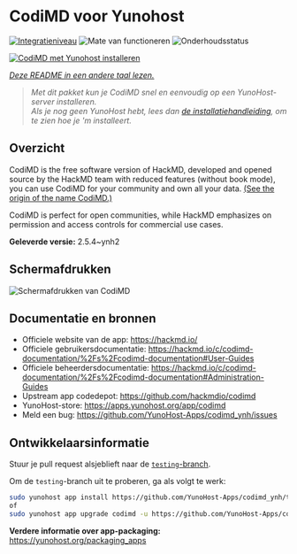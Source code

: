 <!--
NB: Deze README is automatisch gegenereerd door <https://github.com/YunoHost/apps/tree/master/tools/readme_generator>
Hij mag NIET handmatig aangepast worden.
-->

# CodiMD voor Yunohost

[![Integratieniveau](https://dash.yunohost.org/integration/codimd.svg)](https://ci-apps.yunohost.org/ci/apps/codimd/) ![Mate van functioneren](https://ci-apps.yunohost.org/ci/badges/codimd.status.svg) ![Onderhoudsstatus](https://ci-apps.yunohost.org/ci/badges/codimd.maintain.svg)

[![CodiMD met Yunohost installeren](https://install-app.yunohost.org/install-with-yunohost.svg)](https://install-app.yunohost.org/?app=codimd)

*[Deze README in een andere taal lezen.](./ALL_README.md)*

> *Met dit pakket kun je CodiMD snel en eenvoudig op een YunoHost-server installeren.*  
> *Als je nog geen YunoHost hebt, lees dan [de installatiehandleiding](https://yunohost.org/install), om te zien hoe je 'm installeert.*

## Overzicht

CodiMD is the free software version of HackMD, developed and opened source by the HackMD team with reduced features (without book mode), you can use CodiMD for your community and own all your data. [(See the origin of the name CodiMD.)](https://github.com/hackmdio/codimd/issues/720)

CodiMD is perfect for open communities, while HackMD emphasizes on permission and access controls for commercial use cases.

**Geleverde versie:** 2.5.4~ynh2

## Schermafdrukken

![Schermafdrukken van CodiMD](./doc/screenshots/screenshot.png)

## Documentatie en bronnen

- Officiele website van de app: <https://hackmd.io/>
- Officiele gebruikersdocumentatie: <https://hackmd.io/c/codimd-documentation/%2Fs%2Fcodimd-documentation#User-Guides>
- Officiele beheerdersdocumentatie: <https://hackmd.io/c/codimd-documentation/%2Fs%2Fcodimd-documentation#Administration-Guides>
- Upstream app codedepot: <https://github.com/hackmdio/codimd>
- YunoHost-store: <https://apps.yunohost.org/app/codimd>
- Meld een bug: <https://github.com/YunoHost-Apps/codimd_ynh/issues>

## Ontwikkelaarsinformatie

Stuur je pull request alsjeblieft naar de [`testing`-branch](https://github.com/YunoHost-Apps/codimd_ynh/tree/testing).

Om de `testing`-branch uit te proberen, ga als volgt te werk:

```bash
sudo yunohost app install https://github.com/YunoHost-Apps/codimd_ynh/tree/testing --debug
of
sudo yunohost app upgrade codimd -u https://github.com/YunoHost-Apps/codimd_ynh/tree/testing --debug
```

**Verdere informatie over app-packaging:** <https://yunohost.org/packaging_apps>
